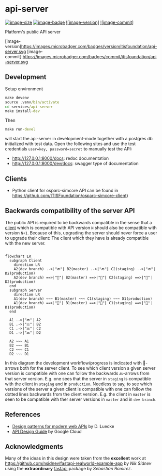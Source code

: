 # api-server

[![image-size]](https://microbadger.com/images/itisfoundation/api-server. "More on itisfoundation/api-server.:staging-latest image")
[![image-badge]](https://microbadger.com/images/itisfoundation/api-server "More on Public API Server image in registry")
[![image-version]](https://microbadger.com/images/itisfoundation/api-server "More on Public API Server image in registry")
[![image-commit]](https://microbadger.com/images/itisfoundation/api-server "More on Public API Server image in registry")

Platform's public API server

<!-- Add badges urls here-->
[image-size]:https://img.shields.io/microbadger/image-size/itisfoundation/api-server./staging-latest.svg?label=api-server.&style=flat
[image-badge]:https://images.microbadger.com/badges/image/itisfoundation/api-server.svg
[image-version]https://images.microbadger.com/badges/version/itisfoundation/api-server.svg
[image-commit]:https://images.microbadger.com/badges/commit/itisfoundation/api-server.svg
<!------------------------->

## Development

Setup environment

```cmd
make devenv
source .venv/bin/activate
cd services/api-server
make install-dev
```

Then

```cmd
make run-devel
```

will start the api-server in development-mode together with a postgres db initialized with test data. Open the following sites and use the test credentials ``user=key, password=secret`` to manually test the API:

- http://127.0.0.1:8000/docs: redoc documentation
- http://127.0.0.1:8000/dev/docs: swagger type of documentation


## Clients

- Python client for osparc-simcore API can be found in https://github.com/ITISFoundation/osparc-simcore-client)


## Backwards compatibility of the server API
The public API is required to be backwards compatible in the sense that a [client](https://github.com/ITISFoundation/osparc-simcore-clients) which is compatible with API version `N` should also be compatible with version `N+1`. Because of this, upgrading the server should never force a user to upgrade their client: The client which they have is already compatible with the new server.

```mermaid

flowchart LR
  subgraph Client
    direction LR
    A2(dev branch) .->|"🔙"| B2(master) .->|"🔙"| C2(staging) .->|"🔙"| D2(production)
    A2(dev branch) ==>|"🔨"| B2(master) ==>|"🔨"| C2(staging) ==>|"🔨"| D2(production)
  end
  subgraph Server
    direction LR
    A1(dev branch) ~~~ B1(master) ~~~ C1(staging) ~~~ D1(production)
    A1(dev branch) ==>|"🔨"| B1(master) ==>|"🔨"| C1(staging) ==>|"🔨"| D1(production)
  end

  A1 .->|"🔙"| A2
  B1 .->|"🔙"| B2
  C1 .->|"🔙"| C2
  D1 .->|"🔙"| D2

  A2 ~~~ A1
  B2 ~~~ B1
  C2 ~~~ C1
  D2 ~~~ D1
```

In this diagram the development workflow/progress is indicated with 🔨-arrows both for the server client. To see which client version a given server version is compatible with one can follow the backwards 🔙-arrows from that server version. E.g. one sees that the server in `staging` is compatible with the client in `staging` and in `production`. Needless to say, to see which versions of the server a given client is compatible with one can follow the dotted lines backwards from the client version. E.g. the client in `master` is seen to be compatible with ther server versions in `master` and in `dev branch`.

## References

- [Design patterns for modern web APIs](https://blog.feathersjs.com/design-patterns-for-modern-web-apis-1f046635215) by D. Luecke
- [API Design Guide](https://cloud.google.com/apis/design/) by Google Cloud



## Acknowledgments

  Many of the ideas in this design were taken from the **excellent** work at https://github.com/nsidnev/fastapi-realworld-example-app by *Nik Sidnev* using the **extraordinary** [fastapi](https://fastapi.tiangolo.com/) package by *Sebastian Ramirez*.
